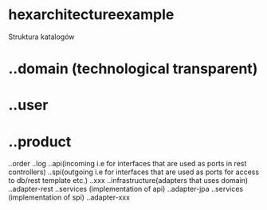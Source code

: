 # hexarchitectureexample

Struktura katalogów
# ..domain (technological transparent)
#   ..user
#   ..product
  ..order
  ..log
  ..api(incoming i.e for interfaces that are used as ports in rest controllers)
  ..spi(outgoing i.e for interfaces that are used as ports for access to db/rest template etc.)
  ..xxx
..infrastructure(adapters that uses domain)
  ..adapter-rest
    ..services (implementation of api)
  ..adapter-jpa
    ..services (implementation of spi)
  ..adapter-xxx
   

